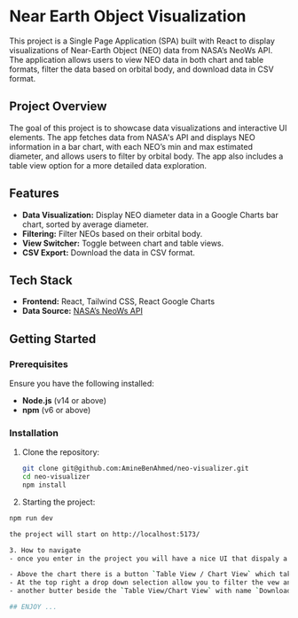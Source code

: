 # Near Earth Object Visualization

This project is a Single Page Application (SPA) built with React to display visualizations of Near-Earth Object (NEO) data from NASA’s NeoWs API. The application allows users to view NEO data in both chart and table formats, filter the data based on orbital body, and download data in CSV format.

## Project Overview
The goal of this project is to showcase data visualizations and interactive UI elements. The app fetches data from NASA's API and displays NEO information in a bar chart, with each NEO’s min and max estimated diameter, and allows users to filter by orbital body. The app also includes a table view option for a more detailed data exploration.

## Features
- **Data Visualization:** Display NEO diameter data in a Google Charts bar chart, sorted by average diameter.
- **Filtering:** Filter NEOs based on their orbital body.
- **View Switcher:** Toggle between chart and table views.
- **CSV Export:** Download the data in CSV format.

## Tech Stack
- **Frontend:** React, Tailwind CSS, React Google Charts
- **Data Source:** [NASA’s NeoWs API](https://api.nasa.gov/neo/rest/v1/neo/browse?api_key=DEMO_KEY)

## Getting Started

### Prerequisites
Ensure you have the following installed:
- **Node.js** (v14 or above)
- **npm** (v6 or above)

### Installation
1. Clone the repository:
   ```bash
   git clone git@github.com:AmineBenAhmed/neo-visualizer.git
   cd neo-visualizer
   npm install

2. Starting the project:
  ```bash
  npm run dev

  the project will start on http://localhost:5173/

 3. How to navigate
  - once you enter in the project you will have a nice UI that dispaly a bar chart which represent the NEOs diameters and sorted by estimated diameter average ((max estimated diameter + min estimated diameter) / 2)

  - Above the chart there is a button `Table View / Chart View` which take you to a table that displays neos with max and min estimated diameters
  - At the top right a drop down selection allow you to filter the vew and the displayed data by the orbital object.
  - another butter beside the `Table View/Chart View` with name `Download CSV` allow the user to download data in a CSV file, data also can be filtered by orbiting body, and the saved file take the selected one.

  ## ENJOY ...
